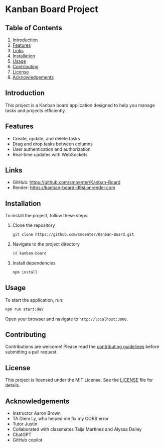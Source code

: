 # Kanban Board Project

## Table of Contents
1. [Introduction](#introduction)
2. [Features](#features)
3. [Links](#links)
4. [Installation](#installation)
5. [Usage](#usage)
6. [Contributing](#contributing)
7. [License](#license)
8. [Acknowledgements](#acknowledgements)

## Introduction
This project is a Kanban board application designed to help you manage tasks and projects efficiently.

## Features
- Create, update, and delete tasks
- Drag and drop tasks between columns
- User authentication and authorization
- Real-time updates with WebSockets

## Links 
- GitHub: https://github.com/smoenter/Kanban-Board
- Render: https://kanban-board-d9si.onrender.com

## Installation
To install the project, follow these steps:
1. Clone the repository
    ```bash
    git clone https://github.com/smoenter/Kanban-Board.git
    ```
2. Navigate to the project directory
    ```bash
    cd kanban-board
    ```
3. Install dependencies
    ```bash
    npm install
    ```

## Usage
To start the application, run:
```bash
npm run start:dev
```
Open your browser and navigate to `http://localhost:3000`.

## Contributing
Contributions are welcome! Please read the [contributing guidelines](CONTRIBUTING.md) before submitting a pull request.

## License
This project is licensed under the MIT License. See the [LICENSE](LICENSE) file for details.

## Acknowledgements
- Instructor Aaron Brown
- TA Diem Ly, who helped me fix my CORS error
- Tutor Justin 
- Collaborated with classmates Taija Martinez and Alyssa Dailey 
- ChatGPT
- GitHub copilot 
